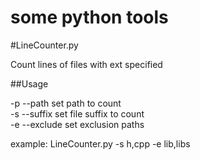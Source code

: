# some python tools

#LineCounter.py

Count lines of files with ext specified

##Usage

-p --path set path to count <br>
-s --suffix set file suffix to count <br>
-e --exclude set exclusion paths <br>

example:
LineCounter.py -s h,cpp -e lib,libs